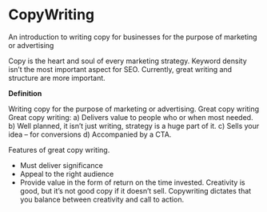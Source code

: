 # CopyWriting
An introduction to writing copy for businesses for the purpose of marketing or advertising

Copy is the heart and soul of every marketing strategy. Keyword density isn’t the most important aspect for SEO. Currently, great writing and structure are more important. 

**Definition**

Writing copy for the purpose of marketing or advertising. Great copy writing Great copy writing:
a)	Delivers value to people who or when most needed. 
b)	Well planned, it isn’t just writing, strategy is a huge part of it. 
c)	Sells your idea – for conversions
d)	Accompanied by a CTA. 

Features of great copy writing. 

-	Must deliver significance
-	Appeal to the right audience
-	Provide value in the form of return on the time invested. 
Creativity is good, but it’s not good copy if it doesn’t sell. Copywriting dictates that you balance between creativity and call to action. 
 

